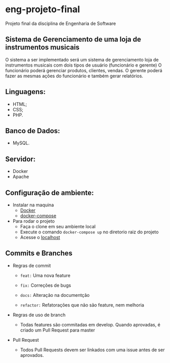 # eng-projeto-final
Projeto final da disciplina de Engenharia de Software
## Sistema de Gerenciamento de uma loja de instrumentos musicais
O sistema a ser implementado será um sistema de gerenciamento loja de instrumentos musicais com dois tipos de usuário (funcionário e gerente) 
O funcionário poderá gerenciar  produtos, clientes, vendas. 
O gerente poderá fazer as mesmas ações do funcionário e também gerar relatórios.

## Linguagens:
- HTML;
- CSS;
- PHP.

## Banco de Dados:
- MySQL.

## Servidor:
- Docker
- Apache

## Configuração de ambiente:
- Instalar na maquina
    - <a href="https://www.docker.com/">Docker</a>
    - <a href="https://docs.docker.com/compose/install/">docker-compose</a>
- Para rodar o projeto
  - Faça o clone em seu ambiente local
  - Execute o comando `docker-compose up` no diretorio raiz do projeto
  - Acesse o <a href="http://localhost/">localhost</a>

## Commits e Branches
- Regras de commit
  - ``feat:`` Uma nova feature
 
  - ``fix:`` Correções de bugs
    
  - ``docs:`` Alteração na documentção
    
  - ``refactor:`` Refatorações que não são feature, nem melhoria
    
    
- Regras de uso de branch
  - Todas features são commitadas em develop. Quando aprovadas, é criado um Pull Request para master

- Pull Request
  -  Todos Pull Requests devem ser linkados com uma issue antes de ser aprovados. 
    
    
    
